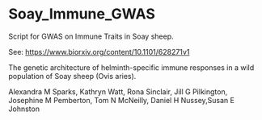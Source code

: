 # Soay_Immune_GWAS
Script for GWAS on Immune Traits in Soay sheep.

See:  https://www.biorxiv.org/content/10.1101/628271v1

The genetic architecture of helminth-specific immune responses in a wild population of Soay sheep (Ovis aries).

Alexandra M Sparks, Kathryn Watt, Rona Sinclair, Jill G Pilkington, Josephine M Pemberton, Tom N McNeilly, Daniel H Nussey,Susan E Johnston
 

